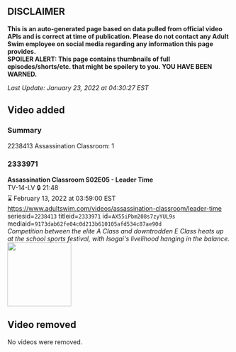 ## DISCLAIMER
**This is an auto-generated page based on data pulled from official video APIs and is correct at time of publication. Please do not contact any Adult Swim employee on social media regarding any information this page provides.**  
**SPOILER ALERT: This page contains thumbnails of full episodes/shorts/etc. that might be spoilery to you. YOU HAVE BEEN WARNED.**  

_Last Update: January 23, 2022 at 04:30:27 EST_
## Video added
### Summary
2238413 Assassination Classroom: 1  
### 2333971
**Assassination Classroom S02E05 - Leader Time**  
TV-14-LV 🔒 21:48  
⌛ February 13, 2022 at 03:59:00 EST  
https://www.adultswim.com/videos/assassination-classroom/leader-time  
seriesid=`2238413` titleid=`2333971` id=`AX55iPbm208s7zyYUL9s` mediaid=`9173dab62fe04c0d213b610105afd534c87ae90d`  
_Competition between the elite A Class and downtrodden E Class heats up at the school sports festival, with Isogai's livelihood hanging in the balance._  
<a href="https://media.cdn.adultswim.com/uploads/20220120/thumbnails/2_22120178321-AssassinationClassroom_027_LeaderTime.png"><img src="https://media.cdn.adultswim.com/uploads/20220120/thumbnails/2_22120178321-AssassinationClassroom_027_LeaderTime.png" height="144px" /></a>
## Video removed
No videos were removed.  
